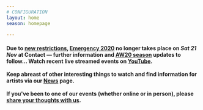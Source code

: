 ```yaml
---
# CONFIGURATION
layout: home
season: homepage

---
```

#### Due to <a href="http://gov.uk/guidance/new-national-restrictions-from-5-november" target="_blank">new restrictions</a>, [Emergency 2020](/current/2020-emergency) no longer takes place on *Sat 21 Nov* at Contact — further information and [AW20 season](/current/2020-autumnwinter) updates to follow… Watch recent live streamed events on <a href="http://bit.ly/YTwarnmcr" target="_blank">YouTube</a>.<br><br>Keep abreast of other interesting things to watch and find information for artists via our [News](/news) page.<br><br>If you've been to one of our events (whether online or in person), please <a href="http://bit.ly/warnmcrfeedback" target="_blank">share your thoughts with us</a>.
